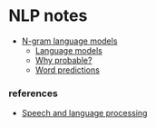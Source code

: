 # NLP notes 




- [N-gram language models](n-gram-language-models/README.md)
    - [Language models](n-gram-language-models/README.md#language-models)
    - [Why probable?](n-gram-language-models/README.md#why-would-we-want-to-predict-upcoming-words-or-know-the-probabilty-of-a-sentence)
    - [Word predictions]()

### references

- [Speech and language processing](https://)